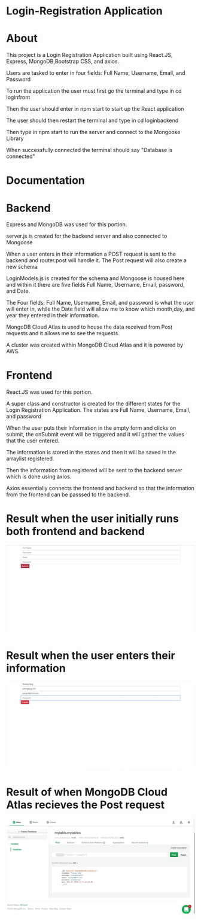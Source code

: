 # Login-Registration Application 

# About

This project is a Login Registration Application built using React.JS, Express, MongoDB,Bootstrap CSS, and axios.

Users are tasked to enter in four fields: Full Name, Username, Email, and Password

To run the application the user must first go the terminal and type in cd loginfront
                       
Then the user should enter in npm start to start up the React application

The user should then restart the terminal and type in cd loginbackend
                   
Then type in npm start to run the server and connect to the Mongoose Library
                        
When successfully connected the terminal should say "Database is connected"
                        
# Documentation

# Backend

Express and MongoDB was used for this portion.

server.js is created for the backend server and also connected to Mongoose

When a user enters in their information a POST request is sent to the backend
and router.post will handle it. The Post request will also create a new schema
                        
LoginModels.js is created for the schema and Mongoose is housed here and within it there are five fields Full Name, Username, Email, password, and Date.

The Four fields: Full Name, Username, Email, and password is what the user will enter in, while the Date field will allow me to know which month,day, and year they entered in their information.  
                        
MongoDB Cloud Atlas is used to house the data received from Post requests and it allows me to see the requests.

A cluster was created within MongoDB Cloud Atlas and it is powered by AWS.
                        
# Frontend

React.JS was used for this portion.

A super class and constructor is created for the different states for the Login Registration Application. The states are Full Name, Username, Email, and password
                        
When the user puts their information in the empty form and clicks on submit, the onSubmit event will be triggered and it will gather the values that the user entered.
                            
The information is stored in the states and then it will be saved in the arraylist registered.

Then the information from registered will be sent to the backend server which is done using axios. 

Axios essentially connects the frontend and backend so that the information from the frontend can be passsed to the backend. 

# Result when the user initially runs both frontend and backend
![](images/thumbnail.jpg)
# Result when the user enters their information
![](images/input.jpg)
# Result of when MongoDB Cloud Atlas recieves the Post request
![](images/mongoDB.jpg)                        
